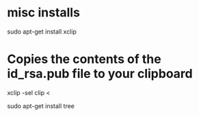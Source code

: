 # misc installs

sudo apt-get install xclip

# Copies the contents of the id_rsa.pub file to your clipboard
xclip -sel clip < <file-to-copy-content-from>


sudo apt-get install tree



